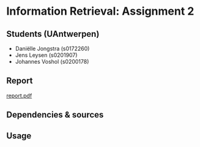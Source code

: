 # Information Retrieval: Assignment 2

## Students (UAntwerpen)
 - Daniëlle Jongstra (s0172260)
 - Jens Leysen (s0201907)
 - Johannes Voshol (s0200178)

## Report
[report.pdf](https://github.com/)

## Dependencies & sources

## Usage
